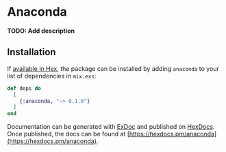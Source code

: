 # Anaconda

**TODO: Add description**

## Installation

If [available in Hex](https://hex.pm/docs/publish), the package can be installed
by adding `anaconda` to your list of dependencies in `mix.exs`:

```elixir
def deps do
  [
    {:anaconda, "~> 0.1.0"}
  ]
end
```

Documentation can be generated with [ExDoc](https://github.com/elixir-lang/ex_doc)
and published on [HexDocs](https://hexdocs.pm). Once published, the docs can
be found at [https://hexdocs.pm/anaconda](https://hexdocs.pm/anaconda).

